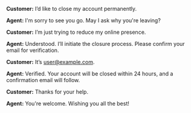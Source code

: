 **Customer:** I’d like to close my account permanently.

**Agent:** I'm sorry to see you go. May I ask why you're leaving?

**Customer:** I’m just trying to reduce my online presence.

**Agent:** Understood. I’ll initiate the closure process. Please confirm your email for verification.

**Customer:** It’s user@example.com.

**Agent:** Verified. Your account will be closed within 24 hours, and a confirmation email will follow.

**Customer:** Thanks for your help.

**Agent:** You're welcome. Wishing you all the best!
